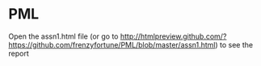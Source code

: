 # PML
Open the assn1.html file (or go to http://htmlpreview.github.com/?https://github.com/frenzyfortune/PML/blob/master/assn1.html) to see the report
